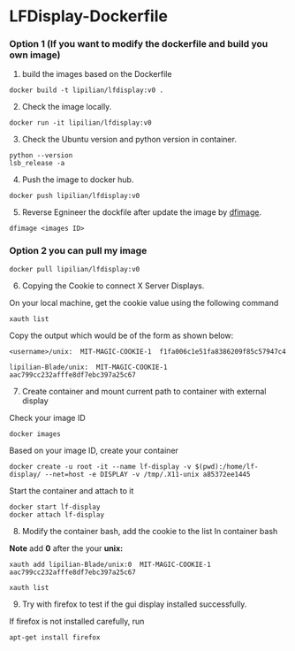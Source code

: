 # LFDisplay-Dockerfile
### Option 1 (If you want to modify the dockerfile and build you own image)
1. build the images based on the Dockerfile
```
docker build -t lipilian/lfdisplay:v0 .
```
2. Check the image locally.
```
docker run -it lipilian/lfdisplay:v0
```
3. Check the Ubuntu version and python version in container.
```
python --version
lsb_release -a
```
4. Push the image to docker hub.
```
docker push lipilian/lfdisplay:v0
```

5. Reverse Egnineer the dockfile after update the image by [dfimage](https://hub.docker.com/r/alpine/dfimage).
```
dfimage <images ID>
```

### Option 2 you can pull my image
```
docker pull lipilian/lfdisplay:v0
```

6. Copying the Cookie to connect X Server Displays. 

On your local machine, get the cookie value using the following command
```
xauth list
```
Copy the output which would be of the form  as shown below:
```
<username>/unix:  MIT-MAGIC-COOKIE-1  f1fa006c1e51fa8386209f85c57947c4
```
```
lipilian-Blade/unix:  MIT-MAGIC-COOKIE-1  aac799cc232afffe8df7ebc397a25c67
```


7. Create container and mount current path to container with external display

Check your image ID
```
docker images
```
Based on your image ID, create your container 
```
docker create -u root -it --name lf-display -v $(pwd):/home/lf-display/ --net=host -e DISPLAY -v /tmp/.X11-unix a85372ee1445 
```
Start the container and attach to it
```
docker start lf-display
docker attach lf-display
```

8. Modify the container bash, add the cookie to the list
In container bash 

**Note** add **0** after the your **unix:**
```
xauth add lipilian-Blade/unix:0  MIT-MAGIC-COOKIE-1  aac799cc232afffe8df7ebc397a25c67
```
```
xauth list
```

9. Try with firefox to test if the gui display installed successfully.

If firefox is not installed carefully, run
```
apt-get install firefox
```

